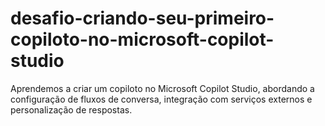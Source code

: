 # desafio-criando-seu-primeiro-copiloto-no-microsoft-copilot-studio
Aprendemos a criar um copiloto no Microsoft Copilot Studio, abordando a configuração de fluxos de conversa, integração com serviços externos e personalização de respostas.
